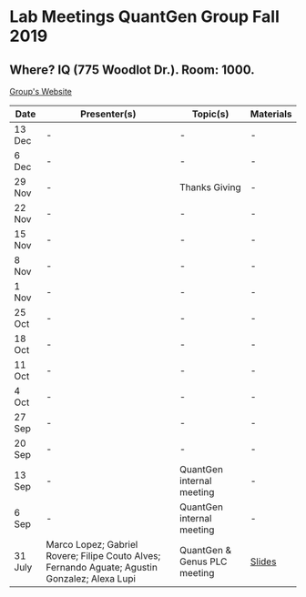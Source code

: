 # Lab Meetings QuantGen Group Fall 2019

## Where? IQ (775 Woodlot Dr.). Room: 1000.

[Group's Website](http://quantgen.github.io/)

| Date           | Presenter(s)     |  Topic(s)        |  Materials    |
| -------------  | ------------- | ------------- | ------------- |
| 13 Dec | - | - | - |
| 6 Dec | - | - | - |
| 29 Nov | - | Thanks Giving | - |
| 22 Nov | - | - | - |
| 15 Nov | - | - | - |
| 8 Nov | - | - | - |
| 1 Nov | - | - | - |
| 25 Oct | - | - | - |
| 18 Oct | - | - | - |
| 11 Oct | - | - | - |
| 4 Oct | - | - | - |
| 27 Sep | - | - | - |
| 20 Sep | - | - | - |
| 13 Sep | - | QuantGen internal meeting | - |
| 6 Sep | - | QuantGen internal meeting | - |
| 31 July | Marco Lopez; Gabriel Rovere; Filipe Couto Alves; Fernando Aguate; Agustin Gonzalez; Alexa Lupi | QuantGen & Genus PLC meeting | [Slides](https://www.dropbox.com/s/3mkrtesf4kkdil7/FinalPres.pptx?dl=0) |
